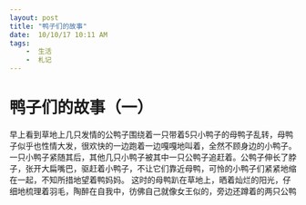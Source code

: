 ```yaml
---
layout: post
title: "鸭子们的故事"
date:  10/10/17 10:11 AM
tags: 
	-  生活
	-  札记
---
```

    
# 鸭子们的故事（一）      
早上看到草地上几只发情的公鸭子围绕着一只带着5只小鸭子的母鸭子乱转，母鸭子似乎也性情大发，很欢快的一边跑着一边嘎嘎地叫着，全然不顾身边的小鸭子。
一只小鸭子紧随其后，其他几只小鸭子被其中一只公鸭子追赶着。公鸭子伸长了脖子，张开大扁嘴巴，驱赶着小鸭子，不让它们靠近母鸭，可怜的小鸭子们紧紧地缩在一起，不知所措地望着鸭妈妈。
这时的母鸭趴在草地上，晒着灿烂的阳光，仔细地梳理着羽毛，陶醉在自我中，彷佛自己就像女王似的，旁边还蹲着的两只公鸭
